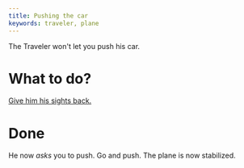 ```yaml
---
title: Pushing the car
keywords: traveler, plane
---
```


The Traveler won't let you push his car.

# What to do?
[Give him his sights back.](050-traveler.md)

# Done
He now _asks_ you to push. Go and push. The plane is now stabilized.
